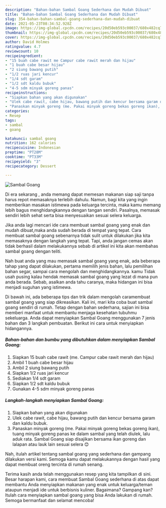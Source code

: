 ```yaml
---
description: "Bahan-bahan Sambal Goang Sederhana dan Mudah Dibuat"
title: "Bahan-bahan Sambal Goang Sederhana dan Mudah Dibuat"
slug: 354-bahan-bahan-sambal-goang-sederhana-dan-mudah-dibuat
date: 2021-05-23T08:34:52.928Z
image: https://img-global.cpcdn.com/recipes/20d50eb593c00037/680x482cq70/sambal-goang-foto-resep-utama.jpg
thumbnail: https://img-global.cpcdn.com/recipes/20d50eb593c00037/680x482cq70/sambal-goang-foto-resep-utama.jpg
cover: https://img-global.cpcdn.com/recipes/20d50eb593c00037/680x482cq70/sambal-goang-foto-resep-utama.jpg
author: David Holmes
ratingvalue: 4.7
reviewcount: 10
recipeingredient:
- "15 buah cabe rawit me Campur cabe rawit merah dan hijau"
- "1 buah cabe besar hijau"
- "2 siung bawang putih"
- "1/2 ruas jari kencur"
- "1/4 sdt garam"
- "1/2 sdt kaldu bubuk"
- "4-5 sdm minyak goreng panas"
recipeinstructions:
- "Siapkan bahan yang akan digunakan"
- "Ulek cabe rawit, cabe hijau, bawang putih dan kencur bersama garam dan kaldu bubuk."
- "Panaskan minyak goreng (me. Pakai minyak goreng bekas goreng ikan), tuang minyak goreng panas ke dalam sambal yang telah diulek, lalu aduk rata. Sambal Goang siap disajikan bersama ikan goreng dan lalapan atau lauk lain sesuai selera 😊"
categories:
- Resep
tags:
- sambal
- goang

katakunci: sambal goang 
nutrition: 162 calories
recipecuisine: Indonesian
preptime: "PT28M"
cooktime: "PT33M"
recipeyield: "3"
recipecategory: Dessert

---
```



![Sambal Goang](https://img-global.cpcdn.com/recipes/20d50eb593c00037/680x482cq70/sambal-goang-foto-resep-utama.jpg)

Di era  sekarang , anda memang dapat memesan makanan siap saji tanpa harus repot memasaknya terlebih dahulu. Namun, bagi kita yang ingin memberikan masakan istimewa pada keluarga tercinta, maka kamu memang lebih bagus menghidangkannya dengan tangan sendiri. Pasalnya, memasak sendiri lebih sehat serta bisa menyesuaikan sesuai selera keluarga.

Jika anda lagi mencari ide cara membuat sambal goang yang enak dan mudah dibuat,maka anda sudah berada di tempat yang tepat. Cara membuat sambal goang  sebenarnya tidak sulit untuk dilakukan jika kita memasaknya dengan langkah yang tepat. Tapi, anda jangan cemas akan tidak berhasil dalam melakukannya 
sebab di artikel ini kita akan membahas sambal goang dengan teliti.  



Nah buat anda yang mau memasak sambal goang yang enak, ada beberapa tahap yang dapat dilakukan, pertama memilih jenis bahan, lalu pemilihan bahan segar, sampai cara mengolah dan menghidangkannya. kamu Tidak usah pusing kalau hendak memasak sambal goang yang lezat di mana pun anda berada. Sebab, asalkan anda  tahu caranya, maka hidangan ini bisa menjadi suguhan yang istimewa.

Di bawah ini, ada beberapa tips dan trik dalam mengolah caramembuat sambal goang yang siap dikreasikan. Kali ini, mari kita coba buat sambal goang sendiri di rumah. Tetap dengan bahan sederhana, sajian ini bisa memberi manfaat untuk membantu menjaga kesehatan tubuhmu sekeluarga. Anda dapat menyiapkan Sambal Goang menggunakan 7 jenis bahan dan 3 langkah pembuatan. Berikut ini cara untuk menyiapkan hidangannya.

<!--inarticleads1-->

##### Bahan-bahan dan bumbu yang dibutuhkan dalam menyiapkan Sambal Goang:

1. Siapkan 15 buah cabe rawit (me. Campur cabe rawit merah dan hijau)
1. Ambil 1 buah cabe besar hijau
1. Ambil 2 siung bawang putih
1. Siapkan 1/2 ruas jari kencur
1. Sediakan 1/4 sdt garam
1. Siapkan 1/2 sdt kaldu bubuk
1. Gunakan 4-5 sdm minyak goreng panas




<!--inarticleads2-->

##### Langkah-langkah menyiapkan Sambal Goang:

1. Siapkan bahan yang akan digunakan
1. Ulek cabe rawit, cabe hijau, bawang putih dan kencur bersama garam dan kaldu bubuk.
1. Panaskan minyak goreng (me. Pakai minyak goreng bekas goreng ikan), tuang minyak goreng panas ke dalam sambal yang telah diulek, lalu aduk rata. Sambal Goang siap disajikan bersama ikan goreng dan lalapan atau lauk lain sesuai selera 😊




Nah, itulah artikel tentang  sambal goang  yang sederhana dan gampang dilakukan versi kami. Semoga kamu dapat melakukannya dengan hasil yang dapat membuat oreng tercinta di rumah senang. 

Terima kasih anda telah menggunakan resep yang kita tampilkan di sini. Besar harapan kami, cara membuat  Sambal Goang sederhana di atas dapat membantu Anda menyiapkan makanan yang enak untuk keluarga/teman ataupun menjadi ide untuk berbisnis kuliner. Bagaimana? Gampang kan? Itulah cara menyiapkan sambal goang yang bisa Anda lakukan di rumah. Semoga bermanfaat dan selamat mencoba!

